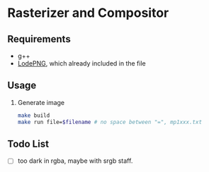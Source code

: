 # Rasterizer and Compositor

## Requirements
- g++
- [LodePNG](https://lodev.org/lodepng/), which already included in the file

## Usage
1. Generate image
    ```sh
    make build
    make run file=$filename # no space between "=", mp1xxx.txt
    ```

## Todo List
- [ ] too dark in rgba, maybe with srgb staff.

